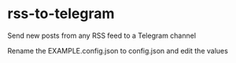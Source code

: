 # rss-to-telegram
Send new posts from any RSS feed to a Telegram channel

Rename the EXAMPLE.config.json to config.json and edit the values
